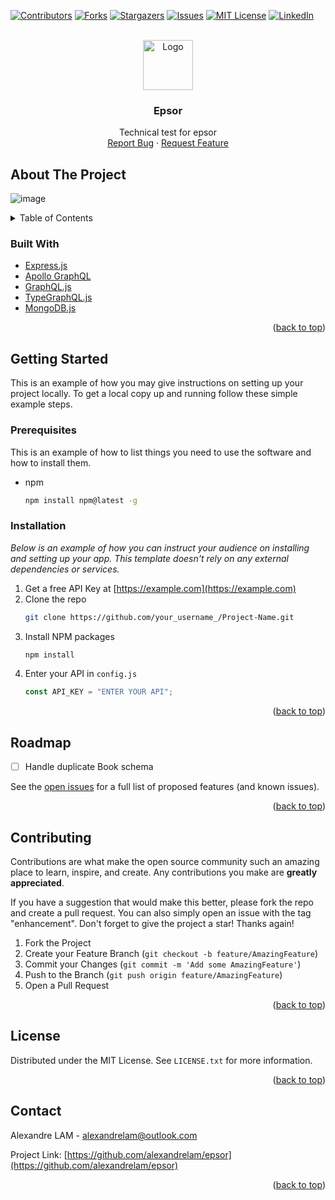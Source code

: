 <div id="top"></div>

[![Contributors][contributors-shield]][contributors-url]
[![Forks][forks-shield]][forks-url]
[![Stargazers][stars-shield]][stars-url]
[![Issues][issues-shield]][issues-url]
[![MIT License][license-shield]][license-url]
[![LinkedIn][linkedin-shield]][linkedin-url]

<!-- PROJECT LOGO -->
<br />
<div align="center">
  <a href="https://github.com/alexandrelam/epsor">
    <img src="https://user-images.githubusercontent.com/25727549/149663435-cc28b3ab-ae20-454b-b37f-5fb27b8a831b.png" alt="Logo" width="80" height="80">
  </a>


  <h3 align="center">Epsor</h3>

  <p align="center">
    Technical test for epsor
    <br />
    <a href="https://github.com/alexandrelam/epsor/issues">Report Bug</a>
    ·
    <a href="https://github.com/alexandrelam/epsor/issues">Request Feature</a>
  </p>
</div>

<!-- ABOUT THE PROJECT -->
## About The Project

![image](https://user-images.githubusercontent.com/25727549/149663555-fe9025bf-394a-4b18-bae5-d5f7a82bb8c9.png)


<!-- TABLE OF CONTENTS -->
<details>
  <summary>Table of Contents</summary>
  <ol>
    <li>
      <ul>
        <li><a href="#built-with">Built With</a></li>
      </ul>
    </li>
    <li>
      <a href="#getting-started">Getting Started</a>
      <ul>
        <li><a href="#prerequisites">Prerequisites</a></li>
        <li><a href="#installation">Installation</a></li>
      </ul>
    </li>
    <li><a href="#roadmap">Roadmap</a></li>
    <li><a href="#contributing">Contributing</a></li>
    <li><a href="#license">License</a></li>
    <li><a href="#contact">Contact</a></li>
  </ol>
</details>

### Built With

- [Express.js](https://expressjs.com/fr/)
- [Apollo GraphQL](https://www.apollographql.com/)
- [GraphQL.js](https://graphql.org/)
- [TypeGraphQL.js](https://typegraphql.com/)
- [MongoDB.js](https://www.mongodb.com/fr-fr)

<p align="right">(<a href="#top">back to top</a>)</p>

<!-- GETTING STARTED -->

## Getting Started

This is an example of how you may give instructions on setting up your project locally.
To get a local copy up and running follow these simple example steps.

### Prerequisites

This is an example of how to list things you need to use the software and how to install them.

- npm
  ```sh
  npm install npm@latest -g
  ```

### Installation

_Below is an example of how you can instruct your audience on installing and setting up your app. This template doesn't rely on any external dependencies or services._

1. Get a free API Key at [https://example.com](https://example.com)
2. Clone the repo
   ```sh
   git clone https://github.com/your_username_/Project-Name.git
   ```
3. Install NPM packages
   ```sh
   npm install
   ```
4. Enter your API in `config.js`
   ```js
   const API_KEY = "ENTER YOUR API";
   ```

<p align="right">(<a href="#top">back to top</a>)</p>

<!-- ROADMAP -->

## Roadmap

- [ ] Handle duplicate Book schema

See the [open issues](https://github.com/alexandrelam/epsor/issues) for a full list of proposed features (and known issues).

<p align="right">(<a href="#top">back to top</a>)</p>

<!-- CONTRIBUTING -->

## Contributing

Contributions are what make the open source community such an amazing place to learn, inspire, and create. Any contributions you make are **greatly appreciated**.

If you have a suggestion that would make this better, please fork the repo and create a pull request. You can also simply open an issue with the tag "enhancement".
Don't forget to give the project a star! Thanks again!

1. Fork the Project
2. Create your Feature Branch (`git checkout -b feature/AmazingFeature`)
3. Commit your Changes (`git commit -m 'Add some AmazingFeature'`)
4. Push to the Branch (`git push origin feature/AmazingFeature`)
5. Open a Pull Request

<p align="right">(<a href="#top">back to top</a>)</p>

<!-- LICENSE -->

## License

Distributed under the MIT License. See `LICENSE.txt` for more information.

<p align="right">(<a href="#top">back to top</a>)</p>

<!-- CONTACT -->

## Contact

Alexandre LAM - alexandrelam@outlook.com

Project Link: [https://github.com/alexandrelam/epsor](https://github.com/alexandrelam/epsor)

<p align="right">(<a href="#top">back to top</a>)</p>

<!-- MARKDOWN LINKS & IMAGES -->
<!-- https://www.markdownguide.org/basic-syntax/#reference-style-links -->

[contributors-shield]: https://img.shields.io/github/contributors/alexandrelam/epsor.svg?style=for-the-badge
[contributors-url]: https://github.com/alexandrelam/epsor/graphs/contributors
[forks-shield]: https://img.shields.io/github/forks/alexandrelam/epsor.svg?style=for-the-badge
[forks-url]: https://github.com/alexandrelam/epsor/network/members
[stars-shield]: https://img.shields.io/github/stars/alexandrelam/epsor.svg?style=for-the-badge
[stars-url]: https://github.com/alexandrelam/epsor/stargazers
[issues-shield]: https://img.shields.io/github/issues/alexandrelam/epsor.svg?style=for-the-badge
[issues-url]: https://github.com/alexandrelam/epsor/issues
[license-shield]: https://img.shields.io/github/license/alexandrelam/epsor.svg?style=for-the-badge
[license-url]: https://github.com/alexandrelam/epsor/blob/master/LICENSE.txt
[linkedin-shield]: https://img.shields.io/badge/-LinkedIn-black.svg?style=for-the-badge&logo=linkedin&colorB=555
[linkedin-url]: https://linkedin.com/in/othneildrew
